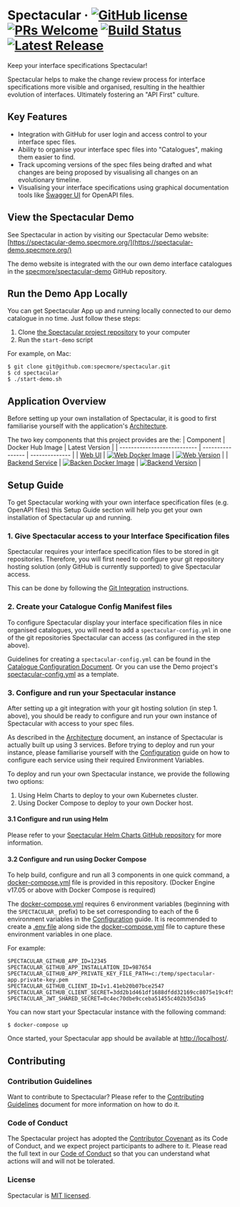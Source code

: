 # Spectacular &middot; [![GitHub license](https://img.shields.io/badge/license-MIT-blue.svg)](https://github.com/specmore/spectacular/blob/master/LICENSE) [![PRs Welcome](https://img.shields.io/badge/PRs-welcome-brightgreen.svg)](https://github.com/specmore/spectacular/blob/master/CONTRIBUTING.md#your-first-pull-request) [![Build Status](https://dev.azure.com/specmore/Spectacular/_apis/build/status/Spectacular%20CICD?branchName=master)](https://dev.azure.com/specmore/Spectacular/_build/latest?definitionId=1&branchName=master) [![Latest Release](https://img.shields.io/github/v/release/specmore/spectacular)](https://github.com/specmore/spectacular/releases)
Keep your interface specifications Spectacular!

Spectacular helps to make the change review process for interface specifications more visible and organised, resulting in the healthier evolution of interfaces. Ultimately fostering an "API First" culture.

## Key Features
* Integration with GitHub for user login and access control to your interface spec files.
* Ability to organise your interface spec files into "Catalogues", making them easier to find.
* Track upcoming versions of the spec files being drafted and what changes are being proposed by visualising all changes on an evolutionary timeline.
* Visualising your interface specifications using graphical documentation tools like [Swagger UI](https://github.com/swagger-api/swagger-ui) for OpenAPI files.

## View the Spectacular Demo
See Spectacular in action by visiting our Spectacular Demo website: [https://spectacular-demo.specmore.org/](https://spectacular-demo.specmore.org/)

The demo website is integrated with the our own demo interface catalogues in the [specmore/spectacular-demo](https://github.com/specmore/spectacular-demo) GitHub repository.

## Run the Demo App Locally
You can get Spectacular App up and running locally connected to our demo catalogue in no time. Just follow these steps:

1. Clone [the Spectacular project repository](https://github.com/specmore/spectacular) to your computer
2. Run the `start-demo` script

For example, on Mac:
```shell
$ git clone git@github.com:specmore/spectacular.git
$ cd spectacular
$ ./start-demo.sh
```

## Application Overview
Before setting up your own installation of Spectacular, it is good to first familiarise yourself with the application's [Architecture](docs/architecture.md).

The two key components that this project provides are the:
| Component                   | Docker Hub Image | Latest Version |
| --------------------------- | ---------------- | -------------- |
| [Web UI](web/)              | [![Web Docker Image](https://img.shields.io/docker/pulls/specmore/spectacular-web)](https://hub.docker.com/r/specmore/spectacular-web) | [![Web Version](https://img.shields.io/docker/v/specmore/spectacular-web)](https://hub.docker.com/r/specmore/spectacular-web/tags) |
| [Backend Service](backend/) | [![Backen Docker Image](https://img.shields.io/docker/pulls/specmore/spectacular-backend)](https://hub.docker.com/r/specmore/spectacular-backend) | [![Backend Version](https://img.shields.io/docker/v/specmore/spectacular-backend)](https://hub.docker.com/r/specmore/spectacular-backend/tags) |

## Setup Guide
To get Spectacular working with your own interface specification files (e.g. OpenAPI files) this Setup Guide section will help you get your own installation of Spectacular up and running.

### 1. Give Spectacular access to your Interface Specification files
Spectacular requires your interface specification files to be stored in git repositories. Therefore, you will first need to configure your git repository hosting solution (only GitHub is currently supported) to give Spectacular access.

This can be done by following the [Git Integration](/docs/git-integration.md) instructions.

### 2. Create your Catalogue Config Manifest files
To configure Spectacular display your interface specification files in nice organised catalogues, you will need to add a `spectacular-config.yml` in one of the git repositories Spectacular can access (as configured in the step above).

Guidelines for creating a `spectacular-config.yml` can be found in the [Catalogue Configuration Document](docs/catalogue-configuration.md). Or you can use the Demo project's [spectacular-config.yml](https://github.com/specmore/spectacular-demo/blob/master/spectacular-config.yml) as a template.

### 3. Configure and run your Spectacular instance
After setting up a git integration with your git hosting solution (in step 1. above), you should be ready to configure and run your own instance of Spectacular with access to your spec files.

As described in the [Architecture](docs/architecture.md) document, an instance of Spectacular is actually built up using 3 services. Before trying to deploy and run your instance, please familiarise yourself with the [Configuration](docs/configuration.md) guide on how to configure each service using their required Environment Variables.

To deploy and run your own Spectacular instance, we provide the following two options:
1. Using Helm Charts to deploy to your own Kubernetes cluster.
2. Using Docker Compose to deploy to your own Docker host.

#### 3.1 Configure and run using Helm
Please refer to your [Spectacular Helm Charts GitHub repository](https://github.com/specmore/spectacular-helm/tree/master/spectacular) for more information.

#### 3.2 Configure and run using Docker Compose
To help build, configure and run all 3 components in one quick command, a [docker-compose.yml](docker-compose.yml) file is provided in this repository. (Docker Engine v17.05 or above with Docker Compose is required)

The [docker-compose.yml](docker-compose.yml) requires 6 environment variables (beginning with the `SPECTACULAR_` prefix) to be set corresponding to each of the 6 environment variables in the [Configuration](docs/configuration.md) guide. It is recommended to create a [.env file](https://docs.docker.com/compose/environment-variables/#the-env-file) along side the [docker-compose.yml](docker-compose.yml) file to capture these environment variables in one place.

For example:
```
SPECTACULAR_GITHUB_APP_ID=12345
SPECTACULAR_GITHUB_APP_INSTALLATION_ID=987654
SPECTACULAR_GITHUB_APP_PRIVATE_KEY_FILE_PATH=c:/temp/spectacular-app.private-key.pem
SPECTACULAR_GITHUB_CLIENT_ID=Iv1.41eb20b07bce2547
SPECTACULAR_GITHUB_CLIENT_SECRET=3dd2b1d461df1688dfdd32169cc8075e19c4f59a
SPECTACULAR_JWT_SHARED_SECRET=0c4ec70dbe9cceba51455c402b35d3a5
```

You can now start your Spectacular instance with the following command:
```
$ docker-compose up
```

Once started, your Spectacular app should be available at [http://localhost/](http://localhost/).

## Contributing

### Contribution Guidelines
Want to contribute to Spectacular? Please refer to the [Contributing Guidelines](CONTRIBUTING.md) document for more information on how to do it.

### Code of Conduct
The Spectacular project has adopted the [Contributor Covenant](https://www.contributor-covenant.org/) as its Code of Conduct, and we expect project participants to adhere to it. Please read the full text in our [Code of Conduct](CODE_OF_CONDUCT.md) so that you can understand what actions will and will not be tolerated.

### License
Spectacular is [MIT licensed](LICENSE).
